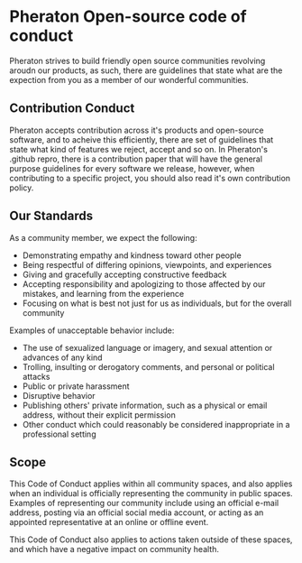 # Pheraton Open-source code of conduct
Pheraton strives to build friendly open source communities revolving aroudn our products, as such, there are guidelines that state what are the expection from you as a member of our wonderful communities.

## Contribution Conduct
Pheraton accepts contribution across it's products and open-source software, and to acheive this efficiently, there are set of guidelines that state what kind of features we reject, accept and so on.
In Pheraton's .github repro, there is a contribution paper that will have the general purpose guidelines for every software we release, however, when contributing to a specific project, you should also read it's own contribution policy. 

## Our Standards 
As a community member, we expect the following:
* Demonstrating empathy and kindness toward other people
* Being respectful of differing opinions, viewpoints, and experiences
* Giving and gracefully accepting constructive feedback
* Accepting responsibility and apologizing to those affected by our mistakes, and learning from the experience
* Focusing on what is best not just for us as individuals, but for the overall community

Examples of unacceptable behavior include:

* The use of sexualized language or imagery, and sexual attention or advances of any kind
* Trolling, insulting or derogatory comments, and personal or political attacks
* Public or private harassment
* Disruptive behavior
* Publishing others' private information, such as a physical or email address, without their explicit permission
* Other conduct which could reasonably be considered inappropriate in a professional setting

## Scope
This Code of Conduct applies within all community spaces, and also applies when an individual is officially representing the community in public spaces. Examples of representing our community include using an official e-mail address, posting via an official social media account, or acting as an appointed representative at an online or offline event.

This Code of Conduct also applies to actions taken outside of these spaces, and which have a negative impact on community health.
